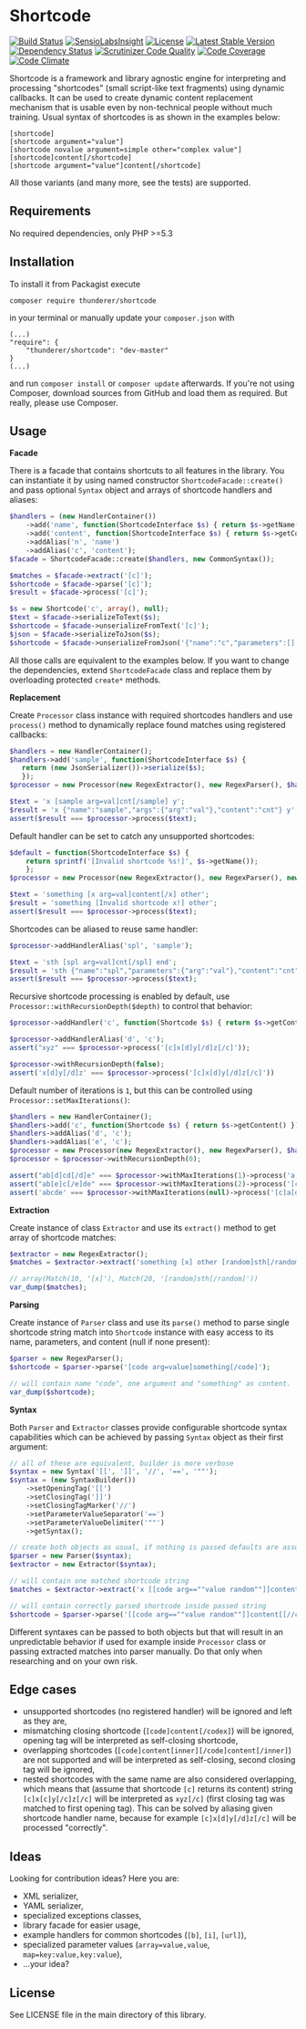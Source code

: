 # Shortcode

[![Build Status](https://travis-ci.org/thunderer/Shortcode.png?branch=master)](https://travis-ci.org/thunderer/Shortcode)
[![SensioLabsInsight](https://insight.sensiolabs.com/projects/5235d5e3-d112-48df-bc07-d4555aef293d/mini.png)](https://insight.sensiolabs.com/projects/5235d5e3-d112-48df-bc07-d4555aef293d)
[![License](https://poser.pugx.org/thunderer/shortcode/license.svg)](https://packagist.org/packages/thunderer/shortcode)
[![Latest Stable Version](https://poser.pugx.org/thunderer/shortcode/v/stable.svg)](https://packagist.org/packages/thunderer/shortcode)
[![Dependency Status](https://www.versioneye.com/user/projects/551d5385971f7847ca000002/badge.svg?style=flat)](https://www.versioneye.com/user/projects/551d5385971f7847ca000002)
[![Scrutinizer Code Quality](https://scrutinizer-ci.com/g/thunderer/Shortcode/badges/quality-score.png?b=master)](https://scrutinizer-ci.com/g/thunderer/Shortcode/?branch=master)
[![Code Coverage](https://scrutinizer-ci.com/g/thunderer/Shortcode/badges/coverage.png?b=master)](https://scrutinizer-ci.com/g/thunderer/Shortcode/?branch=master)
[![Code Climate](https://codeclimate.com/github/thunderer/Shortcode/badges/gpa.svg)](https://codeclimate.com/github/thunderer/Shortcode)

Shortcode is a framework and library agnostic engine for interpreting and processing "shortcodes" (small script-like text fragments) using dynamic callbacks. It can be used to create dynamic content replacement mechanism that is usable even by non-technical people without much training. Usual syntax of shortcodes is as shown in the examples below:

```
[shortcode]
[shortcode argument="value"]
[shortcode novalue argument=simple other="complex value"]
[shortcode]content[/shortcode]
[shortcode argument="value"]content[/shortcode]
```

All those variants (and many more, see the tests) are supported.

## Requirements

No required dependencies, only PHP >=5.3

## Installation

To install it from Packagist execute

```
composer require thunderer/shortcode
```

in your terminal or manually update your `composer.json` with

```
(...)
"require": {
    "thunderer/shortcode": "dev-master"
}
(...)
```

and run `composer install` or `composer update` afterwards. If you're not using Composer, download sources from GitHub and load them as required. But really, please use Composer.

## Usage

**Facade**

There is a facade that contains shortcuts to all features in the library. You can instantiate it by using named constructor `ShortcodeFacade::create()` and pass optional `Syntax` object and arrays of shortcode handlers and aliases:

```php
$handlers = (new HandlerContainer())
    ->add('name', function(ShortcodeInterface $s) { return $s->getName(); })
    ->add('content', function(ShortcodeInterface $s) { return $s->getContent(); })
    ->addAlias('n', 'name')
    ->addAlias('c', 'content');
$facade = ShortcodeFacade::create($handlers, new CommonSyntax());

$matches = $facade->extract('[c]');
$shortcode = $facade->parse('[c]');
$result = $facade->process('[c]');

$s = new Shortcode('c', array(), null);
$text = $facade->serializeToText($s);
$shortcode = $facade->unserializeFromText('[c]');
$json = $facade->serializeToJson($s);
$shortcode = $facade->unserializeFromJson('{"name":"c","parameters":[],"content":null}');
```

All those calls are equivalent to the examples below. If you want to change the dependencies, extend `ShortcodeFacade` class and replace them by overloading protected `create*` methods.

**Replacement**

Create `Processor` class instance with required shortcodes handlers and use `process()` method to dynamically replace found matches using registered callbacks:

```php
$handlers = new HandlerContainer();
$handlers->add('sample', function(ShortcodeInterface $s) {    
   return (new JsonSerializer())->serialize($s);
   });
$processor = new Processor(new RegexExtractor(), new RegexParser(), $handlers);

$text = 'x [sample arg=val]cnt[/sample] y';
$result = 'x {"name":"sample","args":{"arg":"val"},"content":"cnt"} y';
assert($result === $processor->process($text);
```

Default handler can be set to catch any unsupported shortcodes:

```php
$default = function(ShortcodeInterface $s) {    
    return sprintf('[Invalid shortcode %s!]', $s->getName());
    };
$processor = new Processor(new RegexExtractor(), new RegexParser(), new HandlerContainer(), $default);

$text = 'something [x arg=val]content[/x] other';
$result = 'something [Invalid shortcode x!] other';
assert($result === $processor->process($text);
```

Shortcodes can be aliased to reuse same handler:

```php
$processor->addHandlerAlias('spl', 'sample');

$text = 'sth [spl arg=val]cnt[/spl] end';
$result = 'sth {"name":"spl","parameters":{"arg":"val"},"content":"cnt"} end';
assert($result === $processor->process($text);
```

Recursive shortcode processing is enabled by default, use `Processor::withRecursionDepth($depth)` to control that behavior:

```php
$processor->addHandler('c', function(Shortcode $s) { return $s->getContent() });

$processor->addHandlerAlias('d', 'c');
assert("xyz" === $processor->process('[c]x[d]y[/d]z[/c]'));

$processor->withRecursionDepth(false);
assert('x[d]y[/d]z' === $processor->process('[c]x[d]y[/d]z[/c]'))
```

Default number of iterations is `1`, but this can be controlled using `Processor::setMaxIterations()`:

```php
$handlers = new HandlerContainer();
$handlers->add('c', function(Shortcode $s) { return $s->getContent() })
$handlers->addAlias('d', 'c');
$handlers->addAlias('e', 'c');
$processor = new Processor(new RegexExtractor(), new RegexParser(), $handlers);
$processor = $processor->withRecursionDepth(0);

assert("ab[d]cd[/d]e" === $processor->withMaxIterations(1)->process('a[c]b[d]c[/c]d[/d]e'));
assert("ab[e]c[/e]de" === $processor->withMaxIterations(2)->process('[c]a[d]b[e]c[/e]d[/d]e[/c]'));
assert('abcde' === $processor->withMaxIterations(null)->process('[c]a[d]b[e]c[/e]d[/d]e[/c]'));
```

**Extraction**

Create instance of class `Extractor` and use its `extract()` method to get array of shortcode matches:

```php
$extractor = new RegexExtractor();
$matches = $extractor->extract('something [x] other [random]sth[/random] other');

// array(Match(10, '[x]'), Match(20, '[random]sth[/random]'))
var_dump($matches);
```

**Parsing**

Create instance of `Parser` class and use its `parse()` method to parse single shortcode string match into `Shortcode` instance with easy access to its name, parameters, and content (null if none present):

```php
$parser = new RegexParser();
$shortcode = $parser->parse('[code arg=value]something[/code]');

// will contain name "code", one argument and "something" as content.
var_dump($shortcode);
```

**Syntax**

Both `Parser` and `Extractor` classes provide configurable shortcode syntax capabilities which can be achieved by passing `Syntax` object as their first argument:

```php
// all of these are equivalent, builder is more verbose
$syntax = new Syntax('[[', ']]', '//', '==', '""');
$syntax = (new SyntaxBuilder())
    ->setOpeningTag('[[')
    ->setClosingTag(']]')
    ->setClosingTagMarker('//')
    ->setParameterValueSeparator('==')
    ->setParameterValueDelimiter('""')
    ->getSyntax();

// create both objects as usual, if nothing is passed defaults are assumed
$parser = new Parser($syntax);
$extractor = new Extractor($syntax);

// will contain one matched shortcode string 
$matches = $extractor->extract('x [[code arg==""value random""]]content[[//code]] y');

// will contain correctly parsed shortcode inside passed string
$shortcode = $parser->parse('[[code arg==""value random""]]content[[//code]]');
```

Different syntaxes can be passed to both objects but that will result in an unpredictable behavior if used for example inside `Processor` class or passing extracted matches into parser manually. Do that only when researching and on your own risk.

## Edge cases

* unsupported shortcodes (no registered handler) will be ignored and left as they are,
* mismatching closing shortcode (`[code]content[/codex]`) will be ignored, opening tag will be interpreted as self-closing shortcode,
* overlapping shortcodes (`[code]content[inner][/code]content[/inner]`) are not supported and will be interpreted as self-closing, second closing tag will be ignored,
* nested shortcodes with the same name are also considered overlapping, which means that (assume that shortcode `[c]` returns its content) string `[c]x[c]y[/c]z[/c]` will be interpreted as `xyz[/c]` (first closing tag was matched to first opening tag). This can be solved by aliasing given shortcode handler name, because for example `[c]x[d]y[/d]z[/c]` will be processed "correctly".

## Ideas

Looking for contribution ideas? Here you are:

* XML serializer,
* YAML serializer,
* specialized exceptions classes,
* library facade for easier usage,
* example handlers for common shortcodes (`[b]`, `[i]`, `[url]`),
* specialized parameter values (`array=value,value`, `map=key:value,key:value`),
* ...your idea?

## License

See LICENSE file in the main directory of this library.
